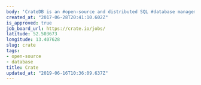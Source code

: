 ```yaml
---
body: 'CrateDB is an #open-source and distributed SQL #database management system.'
created_at: "2017-06-28T20:41:10.602Z"
is_approved: true
job_board_url: https://crate.io/jobs/
latitude: 52.503673
longitude: 13.407628
slug: crate
tags:
- open-source
- database
title: Crate
updated_at: "2019-06-16T10:36:09.637Z"
---
```


